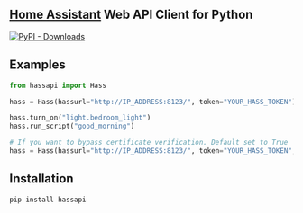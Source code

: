 ## [Home Assistant](https://www.home-assistant.io/) Web API Client for Python
[![PyPI - Downloads](https://img.shields.io/pypi/dm/hassapi?style=flat-square)](https://pypistats.org/packages/hassapi)

## Examples
```python
from hassapi import Hass

hass = Hass(hassurl="http://IP_ADDRESS:8123/", token="YOUR_HASS_TOKEN")

hass.turn_on("light.bedroom_light")
hass.run_script("good_morning")

# If you want to bypass certificate verification. Default set to True
hass = Hass(hassurl="http://IP_ADDRESS:8123/", token="YOUR_HASS_TOKEN", verify=False)
```
## Installation
```
pip install hassapi
```
